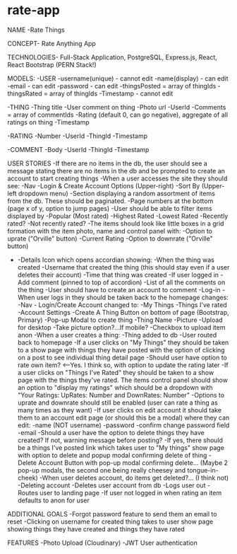 # rate-app
NAME
-Rate Things

CONCEPT- Rate Anything App 

TECHNOLOGIES- Full-Stack Application, PostgreSQL, Express.js, React, React Bootstrap (PERN Stack!)

MODELS:
-USER
    -username(unique) - cannot edit
    -name(display) - can edit
    -email - can edit
    -password - can edit
    -thingsPosted = array of thingIds
    -thingsRated = array of thingIds
    -Timestamp - cannot edit

-THING
    -Thing title
    -User comment on thing
    -Photo url
    -UserId
    -Comments = array of commentIds
    -Rating (default 0, can go negative), aggregate of all ratings on thing
    -Timestamp

-RATING
    -Number
    -UserId
    -ThingId
    -Timestamp

-COMMENT
    -Body
    -UserId
    -ThingId
    -Timestamp

USER STORIES
-If there are no items in the db, the user should see a message stating there are no items in the db and be prompted to create an account to start creating things
-When a user accesses the site they should see: 
    -Nav
        -Login & Create Account Options (Upper-right)
        -Sort By (Upper-left dropdown menu)
    -Section displaying a random assortment of items from the db. These should be paginated.
        -Page numbers at the bottom (page x of y, option to jump pages)
    -User should be able to filter items displayed by
        -Popular (Most rated)
        -Highest Rated
        -Lowest Rated
        -Recently rated?
        -Not recently rated?
-The items should look like little boxes in a grid formation with the item photo, name and control panel with:
    -Option to uprate ("Orville" button)
    -Current Rating 
    -Option to downrate ("Orville" button)
-   -Details Icon which opens accordian showing:
        -When the thing was created
        -Username that created the thing (this should stay even if a user deletes their account)
        -Time that thing was created
        -If user logged in - Add comment (pinned to top of accordion)
        -List of all the comments on the thing
-User should have to create an account to comment
-Log-in 
    -When user logs in they should be taken back to the homepage changes:
        -Nav - Login/Create Account changed to:
            -My Things
            -Things I've rated
            -Account Settings
        -Create A Thing Button on bottom of page (Bootstrap, Primary)
            -Pop-up Modal to create thing
                -Thing Name
                -Picture
                    -Upload for desktop
                    -Take picture option?...If mobile?
                    -Checkbox to upload item anon
        -When a user creates a thing:
            -Thing added to db
            -User routed back to homepage
-If a user clicks on "My Things" they should be taken to a show page with things they have posted with the option of clicking on a post to see individual thing detail page
    -Should user have option to rate own item? <--Yes. I think so, with option to update the rating later
-If a user clicks on "Things I've Rated" they should be taken to a show page with the things they've rated. The items control panel should show an option to "display my ratings" which should be a dropdown with "Your Ratings: UpRates: Number and DownRates: Number"
    -Options to uprate and downrate should still be enabled (user can rate a thing as many times as they want)
-If user clicks on edit account it should take them to an account edit page (or should this be a modal) where they can edit:
    -name (NOT username)
    -password
    -confirm change password field
    -email
    -Should a user have the option to delete things they have created? If not, warning message before posting?
        -If yes, there should be a things I've posted link which takes user to "My things" show page with option to delete and popup modal confirming delete of thing
    -Delete Account Button with pop-up modal confirming delete... (Maybe 2 pop-up modals, the second one being really cheesey and tongue-in-cheek)
        -When user deletes account, do items get deleted?... (I think not)
        -Deleting account
            -Deletes user account from db
            -Logs user out
            -Routes user to landing page
        -If user not logged in when rating an item defaults to anon for user


ADDITIONAL GOALS
-Forgot password feature to send them an email to reset
-Clicking on username for created thing takes to user show page showing things they have created and things they have rated


FEATURES
-Photo Upload (Cloudinary)
-JWT User authentication

